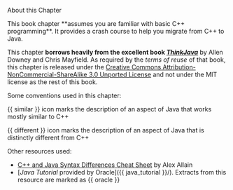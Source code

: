 <span id="title">About this Chapter</span>

<span id="prereqs"></span>

<span id="outcomes"></span>

<div id="body">

<p class="lead"><md>This book chapter **assumes you are familiar with basic C++ programming**. It provides a crash course to help you migrate from C++ to Java.</md></p>

This chapter **borrows heavily from the excellent book [_ThinkJava_](http://greenteapress.com/wp/think-java/)** by Allen Downey and Chris Mayfield. As required by the _terms of reuse_ of that book, this chapter is released under the [Creative Commons Attribution-NonCommercial-ShareAlike 3.0 Unported License](http://creativecommons.org/licenses/by-nc-sa/3.0/) and not under the MIT license as the rest of this book.

Some conventions used in this chapter:
<div class="indented">

{{ similar }} icon marks the description of an aspect of Java that works mostly similar to C++

{{ different }} icon marks the description of an aspect of Java that is distinctly different from C++
</div>

Other resources used:
* [C++ and Java Syntax Differences Cheat Sheet](https://www.cprogramming.com/tutorial/java/syntax-differences-java-c++.html) by Alex Allain
* [_Java Tutorial_ provided by Oracle]({{ java_tutorial }}/). Extracts from this resource are marked as {{ oracle }}

</div>

<div id="extras">
</div>